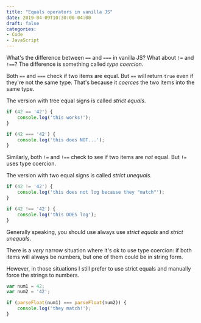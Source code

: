 ```yaml
---
title: "Equals operators in vanilla JS"
date: 2019-04-09T10:30:00-04:00
draft: false
categories:
- Code
- JavaScript
---
```


What's the difference between `==` and `===` in vanilla JS? What about `!=` and `!==`? The difference is something called *type coercion*.

Both `==` and `===` check if two items are equal. But `==` will return `true` even if they're not the same type. That's because it *coerces* the two items into the same type.

The version with tree equal signs is called *strict equals*.

```js
if (42 == '42') {
	console.log('this works!');
}

if (42 === '42') {
	console.log('this does NOT...');
}
```

Similarly, both `!=` and `!==` check to see if two items are *not* equal. But `!=` uses type coercion.

The version with two equal signs is called *strict unequals*.

```js
if (42 != '42') {
	console.log('this does not log because they "match"');
}

if (42 !== '42') {
	console.log('this DOES log');
}
```

Generally speaking, you should use always use *strict equals* and *strict unequals*.

There is a *very* narrow situation where it's ok to use type coercion: if both items will always be numbers, but one of them could be in string form.

However, in those situations I still prefer to use strict equals and manually force the strings to numbers.

```js
var num1 = 42;
var num2 = '42';

if (parseFloat(num1) === parseFloat(num2)) {
	console.log('they match!');
}
```